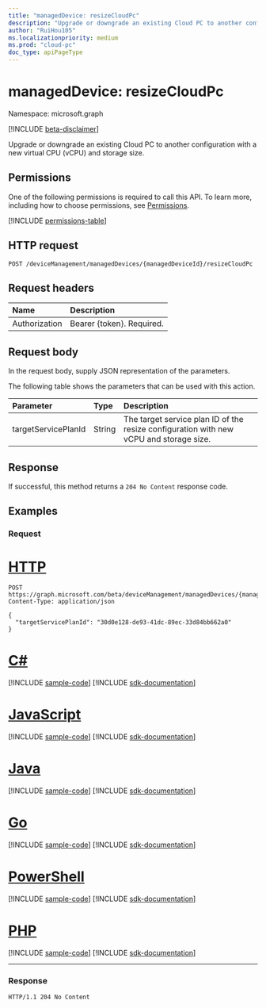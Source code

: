 ```yaml
---
title: "managedDevice: resizeCloudPc"
description: "Upgrade or downgrade an existing Cloud PC to another configuration with a new virtual CPU (vCPU) and storage size."
author: "RuiHou105"
ms.localizationpriority: medium
ms.prod: "cloud-pc"
doc_type: apiPageType
---
```


# managedDevice: resizeCloudPc

Namespace: microsoft.graph

[!INCLUDE [beta-disclaimer](../../includes/beta-disclaimer.md)]

Upgrade or downgrade an existing Cloud PC to another configuration with a new virtual CPU (vCPU) and storage size.

## Permissions

One of the following permissions is required to call this API. To learn more, including how to choose permissions, see [Permissions](/graph/permissions-reference).

<!-- { "blockType": "permissions", "name": "manageddevice_resizecloudpc" } -->
[!INCLUDE [permissions-table](../includes/permissions/manageddevice-resizecloudpc-permissions.md)]

## HTTP request

<!-- {
  "blockType": "ignored"
}
-->

``` http
POST /deviceManagement/managedDevices/{managedDeviceId}/resizeCloudPc
```

## Request headers

|Name|Description|
|:---|:---|
|Authorization|Bearer {token}. Required.|

## Request body

In the request body, supply JSON representation of the parameters.

The following table shows the parameters that can be used with this action.

|Parameter|Type|Description|
|:---|:---|:---|
|targetServicePlanId|String|The target service plan ID of the resize configuration with new vCPU and storage size.|

## Response

If successful, this method returns a `204 No Content` response code.

## Examples

### Request


# [HTTP](#tab/http)
<!-- {
  "blockType": "request",
  "name": "managedDevice_resizeCloudPc"
}
-->

``` http
POST https://graph.microsoft.com/beta/deviceManagement/managedDevices/{managedDeviceId}/resizeCloudPc
Content-Type: application/json

{
  "targetServicePlanId": "30d0e128-de93-41dc-89ec-33d84bb662a0"
}
```

# [C#](#tab/csharp)
[!INCLUDE [sample-code](../includes/snippets/csharp/manageddevice-resizecloudpc-csharp-snippets.md)]
[!INCLUDE [sdk-documentation](../includes/snippets/snippets-sdk-documentation-link.md)]

# [JavaScript](#tab/javascript)
[!INCLUDE [sample-code](../includes/snippets/javascript/manageddevice-resizecloudpc-javascript-snippets.md)]
[!INCLUDE [sdk-documentation](../includes/snippets/snippets-sdk-documentation-link.md)]

# [Java](#tab/java)
[!INCLUDE [sample-code](../includes/snippets/java/manageddevice-resizecloudpc-java-snippets.md)]
[!INCLUDE [sdk-documentation](../includes/snippets/snippets-sdk-documentation-link.md)]

# [Go](#tab/go)
[!INCLUDE [sample-code](../includes/snippets/go/manageddevice-resizecloudpc-go-snippets.md)]
[!INCLUDE [sdk-documentation](../includes/snippets/snippets-sdk-documentation-link.md)]

# [PowerShell](#tab/powershell)
[!INCLUDE [sample-code](../includes/snippets/powershell/manageddevice-resizecloudpc-powershell-snippets.md)]
[!INCLUDE [sdk-documentation](../includes/snippets/snippets-sdk-documentation-link.md)]

# [PHP](#tab/php)
[!INCLUDE [sample-code](../includes/snippets/php/manageddevice-resizecloudpc-php-snippets.md)]
[!INCLUDE [sdk-documentation](../includes/snippets/snippets-sdk-documentation-link.md)]

---


### Response

<!-- {
  "blockType": "response",
  "truncated": true
}
-->

``` http
HTTP/1.1 204 No Content
```
